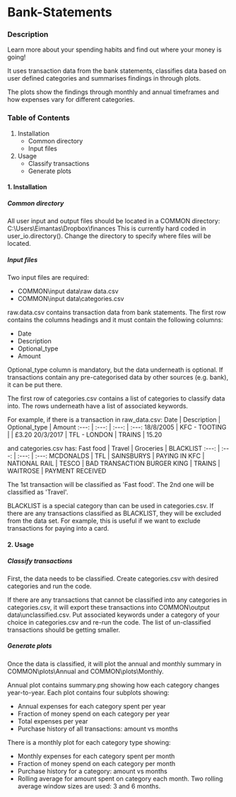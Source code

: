 # Bank-Statements

### Description
Learn more about your spending habits and find out where your money is going!

It uses transaction data from the bank statements, classifies
data based on user defined categories and summarises findings in through plots.

The plots show the findings through monthly and annual timeframes and how
expenses vary for different categories.

### Table of Contents
1. Installation
   - Common directory
   - Input files
2. Usage
   - Classify transactions
   - Generate plots

#### 1. Installation
##### Common directory
All user input and output files should be located in a COMMON directory:
C:\Users\Eimantas\Dropbox\finances
This is currently hard coded in user_io.directory().
Change the directory to specify where files will be located.

##### Input files
Two input files are required:
 - COMMON\input data\raw data.csv
 - COMMON\input data\categories.csv

raw.data.csv contains transaction data from bank statements.
The first row contains the columns headings and it must contain
the following columns:
 - Date
 - Description
 - Optional_type
 - Amount

Optional_type column is mandatory, but the data underneath is optional.
If transactions contain any pre-categorised data by other sources
(e.g. bank), it can be put there.

The first row of categories.csv contains a list of
categories to classify data into. The rows underneath have a list of
associated keywords.

For example, if there is a transaction in raw_data.csv:
Date | Description | Optional_type | Amount
:---: | :---: | :---: | :---:
18/8/2005 | KFC - TOOTING | | £3.20
20/3/2017 | TFL - LONDON | TRAINS | 15.20

and categories.csv has:
Fast food | Travel | Groceries | BLACKLIST
:---: | :---: | :---: | :---:
MCDONALDS | TFL | SAINSBURYS | PAYING IN
KFC | NATIONAL RAIL | TESCO | BAD TRANSACTION
BURGER KING | TRAINS | WAITROSE | PAYMENT RECEIVED

The 1st transaction will be classified as 'Fast food'.
The 2nd one will be classified as 'Travel'.

BLACKLIST is a special category than can be used in categories.csv.
If there are any transactions classified as BLACKLIST, they will be
excluded from the data set. For example, this is useful if we want to
exclude transactions for paying into a card.

#### 2. Usage
##### Classify transactions
First, the data needs to be classified. Create categories.csv with desired
categories and run the code.

If there are any transactions that cannot be classified into any
categories in categories.csv, it will export these transactions into
COMMON\output data\unclassified.csv. Put associated keywords under a
category of your choice in categories.csv and re-run the code.
The list of un-classified transactions should be getting smaller.

##### Generate plots
Once the data is classified, it will plot the annual and monthly summary in
COMMON\plots\Annual and COMMON\plots\Monthly.

Annual plot contains summary.png showing how each category changes
year-to-year. Each plot contains four subplots showing:
 - Annual expenses for each category spent per year
 - Fraction of money spend on each category per year
 - Total expenses per year
 - Purchase history of all transactions: amount vs months

There is a monthly plot for each category type showing:
 - Monthly expenses for each category spent per month
 - Fraction of money spend on each category per month
 - Purchase history for a category: amount vs months
 - Rolling average for amount spent on category each month.
   Two rolling average window sizes are used: 3 and 6 months.
